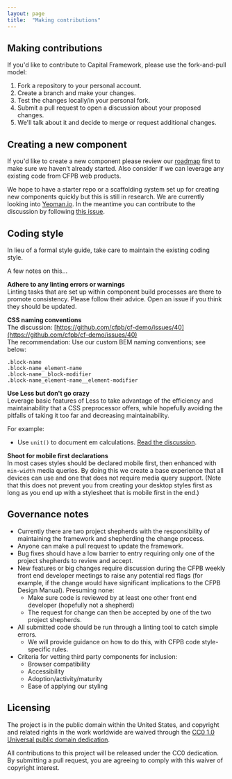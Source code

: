```yaml
---
layout: page
title:  "Making contributions"
---
```



## Making contributions

If you'd like to contribute to Capital Framework, please use the fork-and-pull
model:

1. Fork a repository to your personal account.
2. Create a branch and make your changes.
3. Test the changes locally/in your personal fork.
4. Submit a pull request to open a discussion about your proposed changes.
5. We'll talk about it and decide to merge or request additional changes.


## Creating a new component

If you'd like to create a new component please review our [roadmap](/roadmap/)
first to make sure we haven't already started.
Also consider if we can leverage any existing code from CFPB web products.

We hope to have a starter repo or a scaffolding system set up for creating
new components quickly but this is still in research.
We are currently looking into [Yeoman.io](http://yeoman.io/).
In the meantime you can contribute to the discussion by following
[this issue](https://github.com/cfpb/cf-demo/issues/49).


## Coding style

In lieu of a formal style guide, take care to maintain the existing coding style.

A few notes on this...

**Adhere to any linting errors or warnings**  
Linting tasks that are set up within component build processes are there to
promote consistency.
Please follow their advice.
Open an issue if you think they should be updated.

**CSS naming conventions**  
The discussion: [https://github.com/cfpb/cf-demo/issues/40](https://github.com/cfpb/cf-demo/issues/40)  
The recommendation: Use our custom BEM naming conventions; see below:

```
.block-name
.block-name_element-name
.block-name__block-modifier
.block-name_element-name__element-modifier
```

**Use Less but don't go crazy**  
Leverage basic features of Less to take advantage of the efficiency and
maintainability that a CSS preprocessor offers, while hopefully avoiding the
pitfalls of taking it too far and decreasing maintainability.

For example:

- Use `unit()` to document em calculations.
[Read the discussion](https://github.com/cfpb/cf-demo/issues/10).

**Shoot for mobile first declarations**  
In most cases styles should be declared mobile first,
then enhanced with `min-width` media queries.
By doing this we create a base experience that all devices can use
and one that does not require media query support.
(Note that this does not prevent you from creating your desktop styles first
as long as you end up with a stylesheet that is mobile first in the end.)


## Governance notes

- Currently there are two project shepherds with the responsibility of
  maintaining the framework and shepherding the change process.
- Anyone can make a pull request to update the framework.
- Bug fixes should have a low barrier to entry requiring only one of the
  project shepherds to review and accept.
- New features or big changes require discussion during the CFPB weekly
  front end developer meetings to raise any potential red flags
  (for example, if the change would have significant implications to the
  CFPB Design Manual).
  Presuming none:
  - Make sure code is reviewed by at least one other front end developer
    (hopefully not a shepherd)
  - The request for change can then be accepted by one of the two project shepherds.
- All submitted code should be run through a linting tool to catch simple errors.
  - We will provide guidance on how to do this, with CFPB code style-specific rules.
- Criteria for vetting third party components for inclusion:
  - Browser compatibility
  - Accessibility
  - Adoption/activity/maturity
  - Ease of applying our styling


## Licensing

The project is in the public domain within the United States, and
copyright and related rights in the work worldwide are waived through
the [CC0 1.0 Universal public domain dedication][CC0].

All contributions to this project will be released under the CC0
dedication. By submitting a pull request, you are agreeing to comply
with this waiver of copyright interest.

[CC0]: http://creativecommons.org/publicdomain/zero/1.0/